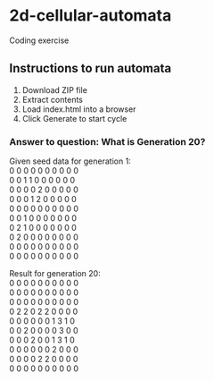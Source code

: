 # 2d-cellular-automata
Coding exercise

## Instructions to run automata
1. Download ZIP file
2. Extract contents
3. Load index.html into a browser
4. Click Generate to start cycle

### Answer to question: What is Generation 20?
Given seed data for generation 1:  
0 0 0 0 0 0 0 0 0 0  
0 0 1 1 0 0 0 0 0 0  
0 0 0 0 2 0 0 0 0 0  
0 0 0 1 2 0 0 0 0 0  
0 0 0 0 0 0 0 0 0 0  
0 0 1 0 0 0 0 0 0 0  
0 2 1 0 0 0 0 0 0 0  
0 2 0 0 0 0 0 0 0 0  
0 0 0 0 0 0 0 0 0 0  
0 0 0 0 0 0 0 0 0 0

Result for generation 20:  
0 0 0 0 0 0 0 0 0 0  
0 0 0 0 0 0 0 0 0 0  
0 0 0 0 0 0 0 0 0 0  
0 2 2 0 2 2 0 0 0 0  
0 0 0 0 0 0 1 3 1 0  
0 0 2 0 0 0 0 3 0 0  
0 0 0 2 0 0 1 3 1 0  
0 0 0 0 0 0 2 0 0 0  
0 0 0 0 2 2 0 0 0 0  
0 0 0 0 0 0 0 0 0 0